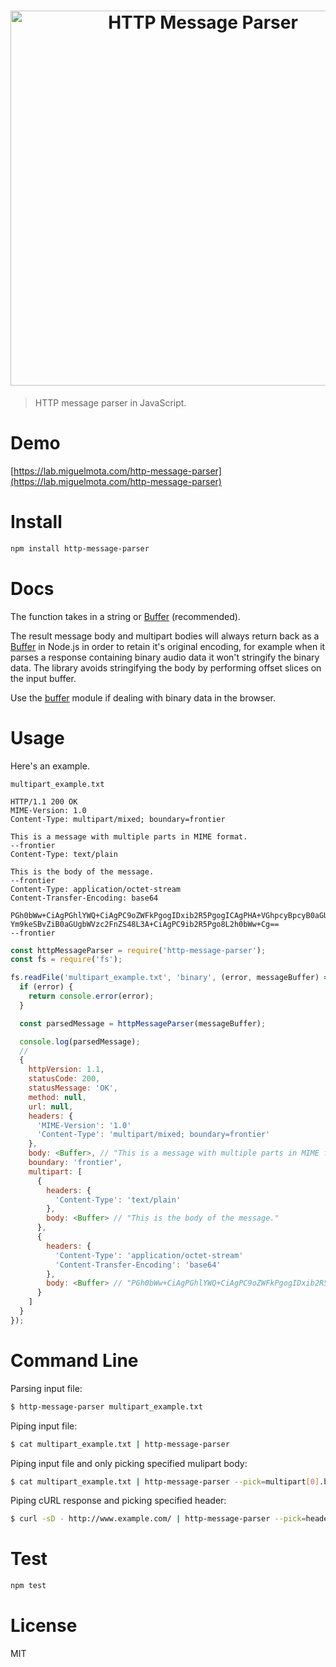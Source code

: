 <h1 align="center">
  <img src="https://user-images.githubusercontent.com/168240/39508728-629e02fa-4d98-11e8-8808-b3b3d5e800f3.png" alt="HTTP Message Parser" width="600" />
</h1>

> HTTP message parser in JavaScript.

# Demo

[https://lab.miguelmota.com/http-message-parser](https://lab.miguelmota.com/http-message-parser)

# Install

```bash
npm install http-message-parser
```

# Docs

The function takes in a string or [Buffer](https://nodejs.org/api/buffer.html) (recommended).

The result message body and multipart bodies will always return back as a [Buffer](https://nodejs.org/api/buffer.html) in Node.js in order to retain it's original encoding, for example when it parses a response containing binary audio data it won't stringify the binary data. The library avoids stringifying the body by performing offset slices on the input buffer.

Use the [buffer](https://github.com/feross/buffer) module if dealing with binary data in the browser.

# Usage

Here's an example.

`multipart_example.txt`

```
HTTP/1.1 200 OK
MIME-Version: 1.0
Content-Type: multipart/mixed; boundary=frontier

This is a message with multiple parts in MIME format.
--frontier
Content-Type: text/plain

This is the body of the message.
--frontier
Content-Type: application/octet-stream
Content-Transfer-Encoding: base64

PGh0bWw+CiAgPGhlYWQ+CiAgPC9oZWFkPgogIDxib2R5PgogICAgPHA+VGhpcyBpcyB0aGUg
Ym9keSBvZiB0aGUgbWVzc2FnZS48L3A+CiAgPC9ib2R5Pgo8L2h0bWw+Cg==
--frontier
```

```javascript
const httpMessageParser = require('http-message-parser');
const fs = require('fs');

fs.readFile('multipart_example.txt', 'binary', (error, messageBuffer) => {
  if (error) {
    return console.error(error);
  }

  const parsedMessage = httpMessageParser(messageBuffer);

  console.log(parsedMessage);
  //
  {
    httpVersion: 1.1,
    statusCode: 200,
    statusMessage: 'OK',
    method: null,
    url: null,
    headers: {
      'MIME-Version': '1.0'
      'Content-Type': 'multipart/mixed; boundary=frontier'
    },
    body: <Buffer>, // "This is a message with multiple parts in MIME format."
    boundary: 'frontier',
    multipart: [
      {
        headers: {
          'Content-Type': 'text/plain'
        },
        body: <Buffer> // "This is the body of the message."
      },
      {
        headers: {
          'Content-Type': 'application/octet-stream'
          'Content-Transfer-Encoding': 'base64'
        },
        body: <Buffer> // "PGh0bWw+CiAgPGhlYWQ+CiAgPC9oZWFkPgogIDxib2R5Pgog..."
      }
    ]
  }
});
```

# Command Line

Parsing input file:

```bash
$ http-message-parser multipart_example.txt
```

Piping input file:

```bash
$ cat multipart_example.txt | http-message-parser
```

Piping input file and only picking specified mulipart body:

```bash
$ cat multipart_example.txt | http-message-parser --pick=multipart[0].body
```

Piping cURL response and picking specified header:

```bash
$ curl -sD - http://www.example.com/ | http-message-parser --pick=headers[Last-Modified]
```

# Test

```bash
npm test
```

# License

MIT
